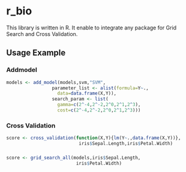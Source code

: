 # r_bio
This library is written in R.
It enable to integrate any package for Grid Search and Cross Validation.

## Usage Example
### Addmodel
```R
models <- add_model(models,svm,"SVM",
                 parameter_list <- alist(formula=Y~.,
                   data=data.frame(X,Y)),
                 search_param <- list(
                   gamma=c(2^-4,2^-2,2^0,2^1,2^3),
                   cost=c(2^-4,2^-2,2^0,2^1,2^3)))
```

### Cross Validation
```R
score <- cross_validation(function(X,Y){lm(Y~.,data.frame(X,Y))},
                           iris$Sepal.Length,iris$Petal.Width)
```

###
```R
score <- grid_search_all(models,iris$Sepal.Length,
                          iris$Petal.Width)
```
